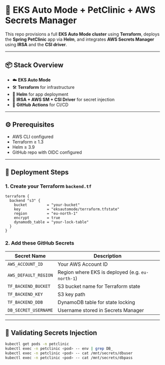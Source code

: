 # 🧩 EKS Auto Mode + PetClinic + AWS Secrets Manager

This repo provisions a full **EKS Auto Mode cluster** using **Terraform**, deploys the **Spring PetClinic** app via **Helm**, and integrates **AWS Secrets Manager** using **IRSA** and the **CSI driver**.

---

## 📦 Stack Overview

- ☁️ **EKS Auto Mode**
- 🛠 **Terraform** for infrastructure
- 🐳 **Helm** for app deployment
- 🔐 **IRSA + AWS SM + CSI Driver** for secret injection
- 🧪 **GitHub Actions** for CI/CD

---

## ⚙️ Prerequisites

- AWS CLI configured
- Terraform ≥ 1.3
- Helm ≥ 3.9
- GitHub repo with OIDC configured

---

## 🚀 Deployment Steps

### 1. Create your Terraform `backend.tf`

```hcl
terraform {
  backend "s3" {
    bucket         = "your-bucket"
    key            = "eksautomode/terraform.tfstate"
    region         = "eu-north-1"
    encrypt        = true
    dynamodb_table = "your-lock-table"
  }
}
```

### 2. Add these GitHub Secrets

| Secret Name                | Description                                      |
|---------------------------|--------------------------------------------------|
| `AWS_ACCOUNT_ID`          | Your AWS Account ID                              |
| `AWS_DEFAULT_REGION`      | Region where EKS is deployed (e.g. `eu-north-1`) |
| `TF_BACKEND_BUCKET`       | S3 bucket name for Terraform state               |
| `TF_BACKEND_KEY`          | S3 key path                                      |
| `TF_BACKEND_DDB`          | DynamoDB table for state locking                 |
| `DB_SECRET_USERNAME`      | Username stored in Secrets Manager               |

---

## 🔐 Validating Secrets Injection

```bash
kubectl get pods -n petclinic
kubectl exec -n petclinic <pod> -- env | grep DB_
kubectl exec -n petclinic <pod> -- cat /mnt/secrets/dbuser
kubectl exec -n petclinic <pod> -- cat /mnt/secrets/dbpass
```
